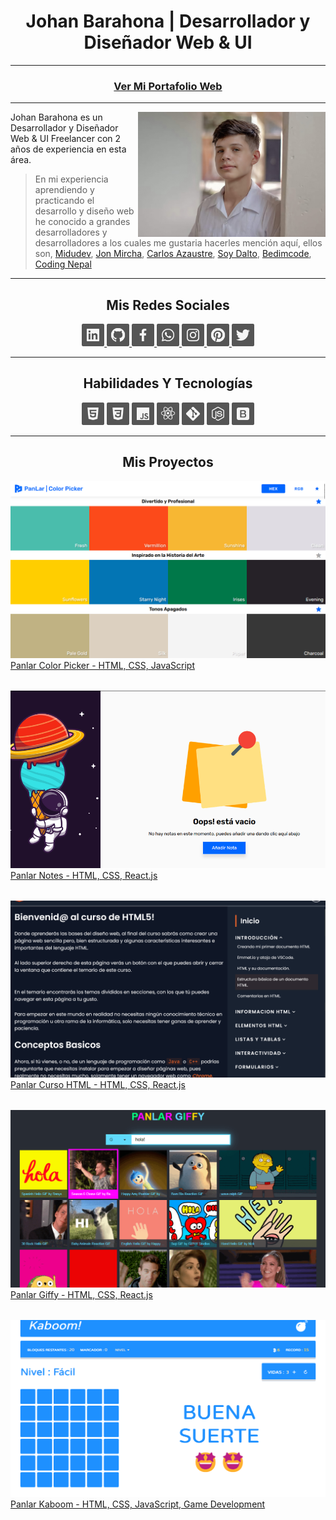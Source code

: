<h1 align="center" style="border: none;">Johan Barahona | Desarrollador y Diseñador Web & UI</h1>

---
<a href="https://panlar.github.io">
<h3 align="center" style="border: none;">Ver Mi Portafolio Web</h3>
</a>

---

<img align="right" src="./img/profile.jpg" width="300px" >

Johan Barahona es un Desarrollador y Diseñador Web & UI Freelancer con 2 años de experiencia en esta área.

> En mi experiencia aprendiendo y practicando el desarrollo y diseño web he conocido a grandes desarrolladores y desarrolladores a los cuales me gustaria hacerles mención aquí, ellos son, [Midudev](https://midu.dev/), [Jon Mircha](https://jonmircha.com/), [Carlos Azaustre](https://carlosazaustre.es/), [Soy Dalto](https://youtube.com/soydalto), [Bedimcode](https://youtube.com/bedimcode), [Coding Nepal](https://youtube.com/codingnepal)

---

<h2 align="center" style="border: none;">Mis Redes Sociales</h2>
<div align="center">
  <a href="#">
    <img width="36px" src="./svg/linkedin.svg" />
  </a>
  <a href="#">
    <img width="36px" src="./svg/github.svg" />
  </a>
  <a href="#">
    <img width="36px" src="./svg/facebook.svg" />
  </a>
  <a href="#">
    <img width="36px" src="./svg/whatsapp.svg" />
  </a>
  <a href="#">
    <img width="36px" src="./svg/instagram.svg" />
  </a>
  <a href="#">
    <img width="36px" src="./svg/pinterest.svg" />
  </a>
  <a href="#">
    <img width="36px" src="./svg/twitter.svg" />
  </a>
</div>

---

<h2 align="center" style="border: none;">Habilidades Y Tecnologías</h2>

<div align="center">
    <img width="36px" src="./svg/html.svg" />
    <img width="36px" src="./svg/css.svg" />
    <img width="36px" src="./svg/javascript.svg" />
    <img width="36px" src="./svg/react.svg" />
    <img width="36px" src="./svg/git.svg" />
    <img width="36px" src="./svg/node.svg" />
    <img width="36px" src="./svg/bootstrap.svg" />
</div>

---

<h2 align="center" style="border: none;">Mis Proyectos</h2>

<div style="display:grid;grid-template-columns: repeat(auto-fit, minmax(min(100%, 250px), 1fr));gap:2rem;">
<a href="">
<img style="aspect-ratio: 16/9;object-fit:cover;" src="./img/panlar-colorpicker.png">
<span>Panlar Color Picker - HTML, CSS, JavaScript</span>
</a>
<a href="">
<img style="aspect-ratio: 16/9;object-fit:cover;" src="./img/panlar-notes.png">
<span>Panlar Notes - HTML, CSS, React.js</span>
</a>
<a href="">
<img style="aspect-ratio: 16/9;object-fit:cover;" src="./img/panlar-cursohtml.png">
<span>Panlar Curso HTML - HTML, CSS, React.js</span>
</a>
<a href="">
<img style="aspect-ratio: 16/9;object-fit:cover;" src="./img/panlar-giffy.png">
<span>Panlar Giffy - HTML, CSS, React.js</span>
</a>
<a href="">
<img style="aspect-ratio: 16/9;object-fit:cover;" src="./img/panlar-kaboom.png">
<span>Panlar Kaboom - HTML, CSS, JavaScript, Game Development</span>
</a>
</div>

<!--
**panlar/panlar** is a ✨ _special_ ✨ repository because its `README.md` (this file) appears on your GitHub profile.

Here are some ideas to get you started:

- 🔭 I’m currently working on ...
- 🌱 I’m currently learning ...
- 👯 I’m looking to collaborate on ...
- 🤔 I’m looking for help with ...
- 💬 Ask me about ...
- 📫 How to reach me: ...
- 😄 Pronouns: ...
- ⚡ Fun fact: ...
-->
